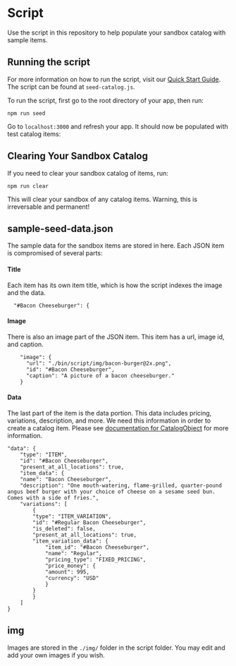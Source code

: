 # Script

Use the script in this repository to help populate your sandbox catalog with sample items.

## Running the script
For more information on how to run the script, visit our [Quick Start Guide](https://developer.squareup.com/docs/orders-api/quick-start/step-3). The script can be found at `seed-catalog.js`.

To run the script, first go to the root directory of your app, then run:
```
npm run seed
```

Go to `localhost:3000` and refresh your app. It should now be populated with test catalog items:

## Clearing Your Sandbox Catalog
If you need to clear your sandbox catalog of items, run:
```
npm run clear
```

This will clear your sandbox of any catalog items. Warning, this is irreversable and permanent!

## sample-seed-data.json

The sample data for the sandbox items are stored in here. Each JSON item is compromised of several parts:

#### Title
Each item has its own item title, which is how the script indexes the image and the data.
```
  "#Bacon Cheeseburger": {
```

#### Image
There is also an image part of the JSON item. This item has a url, image id, and caption. 
```
    "image": {
      "url": "./bin/script/img/bacon-burger@2x.png",
      "id": "#Bacon Cheeseburger",
      "caption": "A picture of a bacon cheeseburger."
    }
```

#### Data
The last part of the item is the data portion. This data includes pricing, variations, description, and more. We need this information in order to create a catalog item. Please see [documentation for CatalogObject](https://developer.squareup.com/docs/api/connect/v2#type-catalogobject) for more information.
```
"data": {
    "type": "ITEM",
    "id": "#Bacon Cheeseburger",
    "present_at_all_locations": true,
    "item_data": {
    "name": "Bacon Cheeseburger",
    "description": "One mouth-watering, flame-grilled, quarter-pound angus beef burger with your choice of cheese on a sesame seed bun. Comes with a side of fries.",
    "variations": [
        {
        "type": "ITEM_VARIATION",
        "id": "#Regular Bacon Cheeseburger",
        "is_deleted": false,
        "present_at_all_locations": true,
        "item_variation_data": {
            "item_id": "#Bacon Cheeseburger",
            "name": "Regular",
            "pricing_type": "FIXED_PRICING",
            "price_money": {
            "amount": 995,
            "currency": "USD"
            }
        }
        }
    ]
}
```

## img

Images are stored in the `./img/` folder in the script folder. You may edit and add your own images if you wish.
